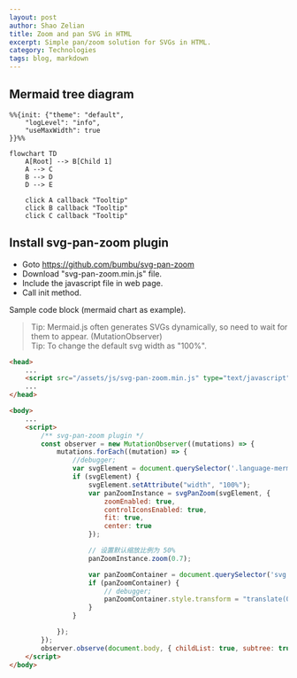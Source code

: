 ```yaml
---
layout: post
author: Shao Zelian
title: Zoom and pan SVG in HTML
excerpt: Simple pan/zoom solution for SVGs in HTML.
category: Technologies
tags: blog, markdown
---
```


## Mermaid tree diagram

```mermaid
%%{init: {"theme": "default",
	"logLevel": "info",
	"useMaxWidth": true
}}%%

flowchart TD
	A[Root] --> B[Child 1]
	A --> C
	B --> D
	D --> E

	click A callback "Tooltip"
	click B callback "Tooltip"
	click C callback "Tooltip"
```

## Install svg-pan-zoom plugin

- Goto https://github.com/bumbu/svg-pan-zoom
- Download "svg-pan-zoom.min.js" file.
- Include the javascript file in web page.
- Call init method.

Sample code block (mermaid chart as example).
> Tip: Mermaid.js often generates SVGs dynamically, so need to wait for them to appear. (MutationObserver) <br/>
> Tip: To change the default svg width as "100%".

~~~html
<head>
    ...
    <script src="/assets/js/svg-pan-zoom.min.js" type="text/javascript"></script>
    ...
</head>

<body>
    ...
    <script>
        /** svg-pan-zoom plugin */
        const observer = new MutationObserver((mutations) => {
            mutations.forEach((mutation) => {
                //debugger;
                var svgElement = document.querySelector('.language-mermaid > svg');
                if (svgElement) {
                    svgElement.setAttribute("width", "100%");
                    var panZoomInstance = svgPanZoom(svgElement, {
                        zoomEnabled: true,
                        controlIconsEnabled: true,
                        fit: true,
                        center: true
                    });

                    // 设置默认缩放比例为 50%
                    panZoomInstance.zoom(0.7);

                    var panZoomContainer = document.querySelector('svg .svg-pan-zoom-control:last-child');
                    if (panZoomContainer) {
                        // debugger;
                        panZoomContainer.style.transform = "translate(0, 0) scale(0.7)";
                    }                    
                }

            });
        });
        observer.observe(document.body, { childList: true, subtree: true });
    </script>
</body>
~~~